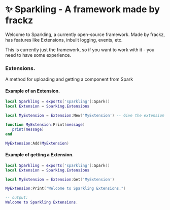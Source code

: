 # ✨ Sparkling - A framework made by frackz
Welcome to Sparkling, a currently open-source framework. Made by frackz, has features like Extensions, inbuilt logging, events, etc.



This is currently just the framework, so if you want to work with it - you need to have some experience.


### Extensions.
A method for uploading and getting a component from Spark

#### Example of an Extension.
```lua
local Sparkling = exports['sparkling']:Spark()
local Extension = Sparking.Extensions

local MyExtension = Extension:New('MyExtension') -- Give the extension name

function MyExtension:Print(message)
   print(message)
end

MyExtension:Add(MyExtension)
```
#### Example of getting a Extension.
```lua
local Sparkling = exports['sparkling']:Spark()
local Extension = Sparking.Extensions

local MyExtension = Extension:Get('MyExtension')

MyExtension:Print("Welcome to Sparkling Extensions.")

-- output:
Welcome to Sparkling Extensions.
```
